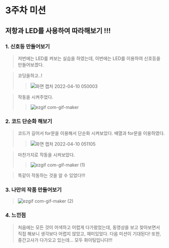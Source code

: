 # 3주차 미션

## 저항과 LED를 사용하여 따라해보기 !!!

### 1. 신호등 만들어보기
> 저번에는 LED를 켜보는 실습을 하였는데, 이번에는 LED를 이용하여 신호등을 만들어보겠다.

> 코딩을하고..! 
>>![화면 캡처 2022-04-10 050003](https://user-images.githubusercontent.com/101801401/162590458-849b5f9b-86d5-4198-ab6e-154e046972ba.png)


>  작동을 시켜주었다.
>> ![ezgif com-gif-maker](https://user-images.githubusercontent.com/101801401/162590484-ac81baf0-90e8-45b9-a4cf-673f3f108340.gif)

### 2. 코드 단순화 해보기 
> 코드가 길어서 for문을 이용해서 단순화 시켜보았다. 배열과 for문을 이용하였다. 
>> ![화면 캡처 2022-04-10 051105](https://user-images.githubusercontent.com/101801401/162590614-94d39f35-f75b-471c-a12e-d123ef939bb0.png)

> 마찬가지로 작동을 시켜보았다.
>> ![ezgif com-gif-maker (1)](https://user-images.githubusercontent.com/101801401/162590627-94851f65-df03-449d-ab69-6489d62aa2f4.gif)

> 똑같이 작동하는 것을 알 수 있었다!!!

### 3. 나만의 작품 만들어보기 
> ![ezgif com-gif-maker (2)](https://user-images.githubusercontent.com/101801401/162590647-65408595-e1ed-46a3-9128-23fa677fe103.gif)

### 4. 느낀점
> 처음에는 모든 것이 어색하고 어렵게 다가왔었는데, 동영상을 보고 찾아보면서 직접 해보니 생각보다 어렵지 않았고, 재미있었다. 다음 미션이 기대된다! 또한, 중간고사가 다가오고 있는데... 모두 화이팅입니다!!! 
